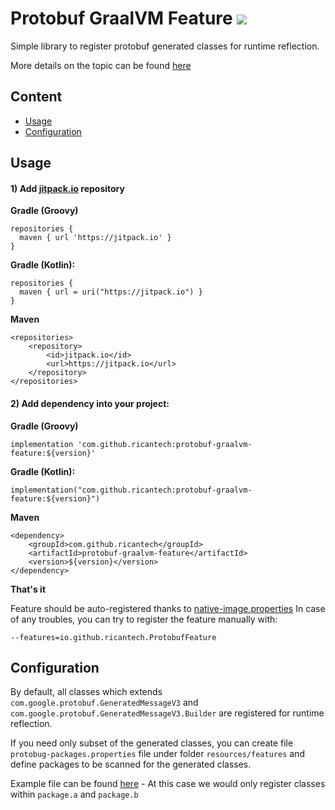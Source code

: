 # Protobuf GraalVM Feature [![](https://jitpack.io/v/ricantech/protobuf-graalvm-feature.svg)](https://jitpack.io/#ricantech/protobuf-graalvm-feature)

Simple library to register protobuf generated classes for runtime reflection.

More details on the topic can be
found [here](https://www.graalvm.org/latest/reference-manual/native-image/dynamic-features/Reflection/#configuration-with-features)

## Content
 - [Usage](#usage)
 - [Configuration](#usage)


## Usage

#### 1) Add [jitpack.io](https://jitpack.io/) repository

**Gradle (Groovy)**

```
repositories {
  maven { url 'https://jitpack.io' }
}
```

**Gradle (Kotlin):**

```
repositories {
  maven { url = uri("https://jitpack.io") }
}
```
**Maven**

```
<repositories>
	<repository>
	    <id>jitpack.io</id>
	    <url>https://jitpack.io</url>
	</repository>
</repositories>
```

#### 2) Add dependency into your project:
   **Gradle (Groovy)**

```
implementation 'com.github.ricantech:protobuf-graalvm-feature:${version}'
```

**Gradle (Kotlin):**

```
implementation("com.github.ricantech:protobuf-graalvm-feature:${version}")
```

**Maven**

```
<dependency>
    <groupId>com.github.ricantech</groupId>
    <artifactId>protobuf-graalvm-feature</artifactId>
    <version>${version}</version>
</dependency>
```

**That's it**

Feature should be auto-registered thanks to [native-image.properties](lib/src/main/resources/META-INF/native-image/io.github.ricantech/protobuf-graalvm-feature/native-image.properties)
In case of any troubles, you can try to register the feature manually with:
```
--features=io.github.ricantech.ProtobufFeature
```

## Configuration

By default, all classes which extends `com.google.protobuf.GeneratedMessageV3` and `com.google.protobuf.GeneratedMessageV3.Builder` are registered for runtime reflection.

If you need only subset of the generated classes, you can create file `protobug-packages.properties` file under folder `resources/features` and define packages to be scanned for the generated classes.

Example file can be found [here](lib/src/test/resources/features/protobuf-packages.properties) - At this case we would only register classes within `package.a` and `package.b`